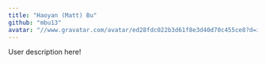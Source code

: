 ```yaml
---
title: "Haoyan (Matt) Bu"
github: "mbu13"
avatar: "//www.gravatar.com/avatar/ed28fdc022b3d61f8e3d40d70c455ce8?d=identicon"
---
```


User description here!
